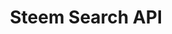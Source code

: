 ---
layout: post
title: "Steem Search API"
excerpt: "A Steem Search/Indexing API mainly built for DTube. It uses a SQLite Database with better_sqlite3 in NodeJS which indexes posts and checks whether their videos are alive and depending on the result it adds those to the DB. The search happens through a search and returns the results in it's provided API."
thumb_image: "documentation/sample-image.jpg"
project: true
comments: true
tags: [steem, nodejs, api, dtube]
github_url: "steemsearchapi"
---